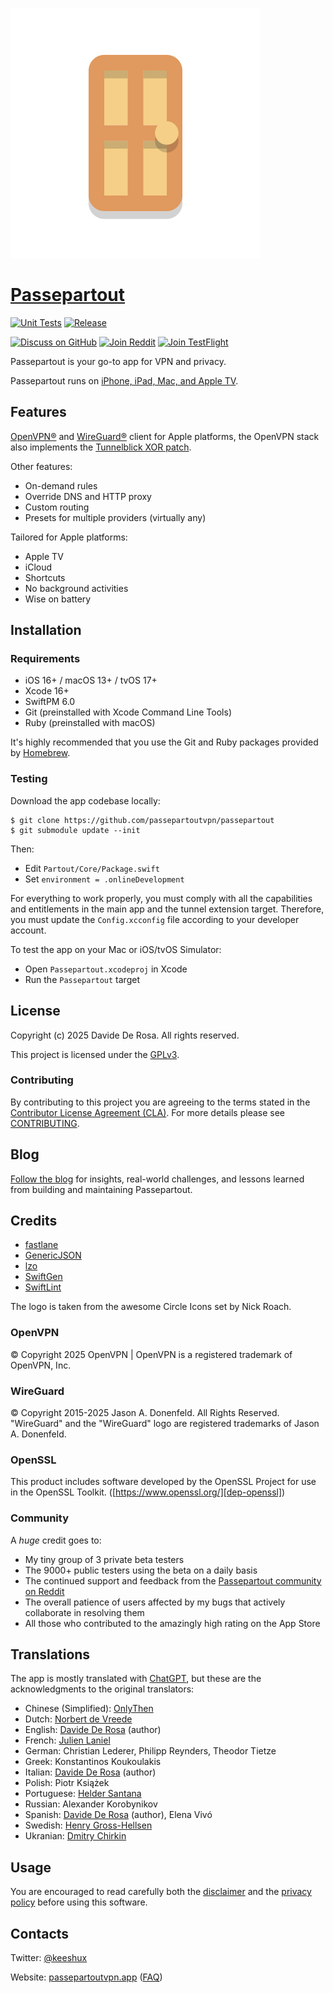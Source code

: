 ![Passepartout logo](Passepartout/App/Assets.xcassets/Logo.imageset/Logo@2x.png)

# [Passepartout][web-home]

[![Unit Tests](https://github.com/passepartoutvpn/passepartout/actions/workflows/test.yml/badge.svg?branch=)](https://github.com/passepartoutvpn/passepartout/actions/workflows/test.yml)
[![Release](https://github.com/passepartoutvpn/passepartout/actions/workflows/release.yml/badge.svg?branch=)](https://github.com/passepartoutvpn/passepartout/actions/workflows/release.yml)

[![Discuss on GitHub](https://img.shields.io/badge/discuss-GitHub-lightgray.svg)][about-github-discussions]
[![Join Reddit](https://img.shields.io/badge/support-Reddit-orange.svg)][about-reddit]
[![Join TestFlight](https://img.shields.io/badge/beta-Testflight-blue.svg)][about-testflight]

Passepartout is your go-to app for VPN and privacy.

Passepartout runs on [iPhone, iPad, Mac, and Apple TV][appstore].

## Features

[OpenVPN®][openvpn] and [WireGuard®][wireguard] client for Apple platforms, the OpenVPN stack also implements the [Tunnelblick XOR patch][openvpn-xor-patch].

Other features:

- On-demand rules
- Override DNS and HTTP proxy
- Custom routing
- Presets for multiple providers (virtually any)

Tailored for Apple platforms:

- Apple TV
- iCloud
- Shortcuts
- No background activities
- Wise on battery

## Installation

### Requirements

- iOS 16+ / macOS 13+ / tvOS 17+
- Xcode 16+
- SwiftPM 6.0
- Git (preinstalled with Xcode Command Line Tools)
- Ruby (preinstalled with macOS)

It's highly recommended that you use the Git and Ruby packages provided by [Homebrew][dep-brew].

### Testing

Download the app codebase locally:

```
$ git clone https://github.com/passepartoutvpn/passepartout
$ git submodule update --init
```

Then:

- Edit `Partout/Core/Package.swift`
- Set `environment = .onlineDevelopment`

For everything to work properly, you must comply with all the capabilities and entitlements in the main app and the tunnel extension target. Therefore, you must update the `Config.xcconfig` file according to your developer account.

To test the app on your Mac or iOS/tvOS Simulator:

- Open `Passepartout.xcodeproj` in Xcode
- Run the `Passepartout` target

## License

Copyright (c) 2025 Davide De Rosa. All rights reserved.

This project is licensed under the [GPLv3][license-content].

### Contributing

By contributing to this project you are agreeing to the terms stated in the [Contributor License Agreement (CLA)][contrib-cla]. For more details please see [CONTRIBUTING][contrib-readme].

## Blog

[Follow the blog][web-blog] for insights, real-world challenges, and lessons learned from building and maintaining Passepartout.

## Credits

- [fastlane][credits-fastlane]
- [GenericJSON][credits-genericjson]
- [lzo][credits-lzo]
- [SwiftGen][credits-swiftgen]
- [SwiftLint][credits-swiftlint]

The logo is taken from the awesome Circle Icons set by Nick Roach.

### OpenVPN

© Copyright 2025 OpenVPN | OpenVPN is a registered trademark of OpenVPN, Inc.

### WireGuard

© Copyright 2015-2025 Jason A. Donenfeld. All Rights Reserved. "WireGuard" and the "WireGuard" logo are registered trademarks of Jason A. Donenfeld.

### OpenSSL

This product includes software developed by the OpenSSL Project for use in the OpenSSL Toolkit. ([https://www.openssl.org/][dep-openssl])

### Community

A _huge_ credit goes to:

- My tiny group of 3 private beta testers
- The 9000+ public testers using the beta on a daily basis
- The continued support and feedback from the [Passepartout community on Reddit][about-reddit]
- The overall patience of users affected by my bugs that actively collaborate in resolving them
- All those who contributed to the amazingly high rating on the App Store

## Translations

The app is mostly translated with [ChatGPT][credits-chatgpt], but these are the acknowledgments to the original translators:

- Chinese (Simplified): [OnlyThen](https://github.com/OnlyThen)
- Dutch: [Norbert de Vreede](https://github.com/paxpacis)
- English: [Davide De Rosa](https://github.com/keeshux) (author)
- French: [Julien Laniel](https://github.com/linkjul)
- German: Christian Lederer, Philipp Reynders, Theodor Tietze
- Greek: Konstantinos Koukoulakis
- Italian: [Davide De Rosa](https://github.com/keeshux) (author)
- Polish: Piotr Książek
- Portuguese: [Helder Santana](https://github.com/heldr)
- Russian: Alexander Korobynikov
- Spanish: [Davide De Rosa](https://github.com/keeshux) (author), Elena Vivó
- Swedish: [Henry Gross-Hellsen](https://github.com/cowpod)
- Ukranian: [Dmitry Chirkin](https://github.com/josser)

## Usage

You are encouraged to read carefully both the [disclaimer][web-disclaimer] and the [privacy policy][web-privacy] before using this software.

## Contacts

Twitter: [@keeshux][about-twitter]

Website: [passepartoutvpn.app][web-home] ([FAQ][web-faq])

[appstore]: https://apps.apple.com/us/app/passepartout-vpn-client/id1433648537?mt=8

[openvpn]: https://openvpn.net/index.php/open-source/overview.html
[openvpn-xor-patch]: https://tunnelblick.net/cOpenvpn_xorpatch.html
[wireguard]: https://www.wireguard.com/

[dep-brew]: https://brew.sh/
[dep-openssl]: https://www.openssl.org/

[license-content]: LICENSE
[contrib-cla]: CLA.rst
[contrib-readme]: CONTRIBUTING.md

[credits-fastlane]: https://github.com/fastlane/fastlane
[credits-genericjson]: https://github.com/iwill/generic-json-swift
[credits-lzo]: https://www.oberhumer.com/opensource/lzo/
[credits-swiftgen]: https://github.com/SwiftGen/SwiftGen
[credits-swiftlint]: https://github.com/realm/SwiftLint
[credits-chatgpt]: https://chatgpt.com/

[web-home]: https://passepartoutvpn.app
[web-blog]: https://passepartoutvpn.app/blog/
[web-faq]: https://passepartoutvpn.app/faq/
[web-disclaimer]: https://passepartoutvpn.app/disclaimer/
[web-privacy]: https://passepartoutvpn.app/privacy/

[about-twitter]: https://twitter.com/keeshux
[about-github-discussions]: https://github.com/orgs/passepartoutvpn/discussions
[about-reddit]: https://www.reddit.com/r/passepartout
[about-testflight]: https://testflight.apple.com/join/K71mtLjZ

